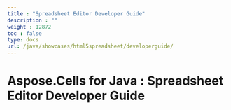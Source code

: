 ```yaml
---
title : "Spreadsheet Editor Developer Guide" 
description : "" 
weight : 12872 
toc : false
type: docs
url: /java/showcases/html5spreadsheet/developerguide/
---
```


# Aspose.Cells for Java : Spreadsheet Editor Developer Guide


